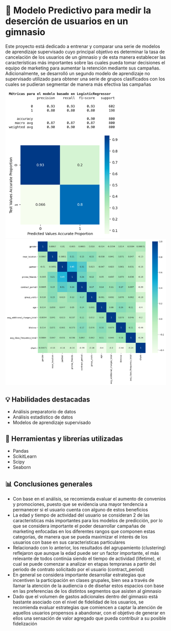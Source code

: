 # 🎯 Modelo Predictivo para medir la deserción de usuarios en un gimnasio
Este proyecto está dedicado a entrenar y comparar una serie de modelos de aprendizaje supervisado cuyo principal objetivo es determinar la tasa de cancelación de los usuarios de un gimnasio y de esta manera establecer las características más importantes sobre las cuales pueda tomar decisiones el equipo de marketing para aumentar la retención mediante sus campañas. Adicionalmente, se desarrolló un segundo modelo de aprendizaje no supervisado utilizado para obtener una serie de grupos clasificados con los cuales se pudieran segmentar de manera más efectiva las campañas

![Regressor](https://github.com/justonenicolas/Machine_Learning_Test/blob/main/LogisticRegressor.png)
![Characteristics](https://github.com/justonenicolas/Machine_Learning_Test/blob/main/ML%20Characteristics.png)

## 💡 Habilidades destacadas
* Análisis preparatorio de datos
* Análisis estadístico de datos
* Modelos de aprendizaje supervisado

## 🔧 Herramientas y librerías utilizadas
* Pandas
* ScikitLearn
* Scipy
* Seaborn

## 📊 Conclusiones generales
* Con base en el análisis, se recomienda evaluar el aumento de convenios y promociones, puesto que se evidencia una mayor tendencia a permanecer si el usuario cuenta con alguno de estos beneficios
* La edad y tiempo de actividad del usuario se consideran 2 de las caracteristicas más importantes para los modelos de predicción, por lo que se considera importante el poder desarrollar campañas de marketing enfocadas en los diferentes rangos que componen estas categorías, de manera que se pueda maximizar el interés de los usuarios con base en sus caracteristicas particulares
* Relacionado con lo anterior, los resultados del agrupamiento (clustering) reflejaron que aunque la edad puede ser un factor importante, el más relevante de todos continúa siendo el tiempo de actividad (lifetime), el cual se puede comenzar a analizar en etapas tempranas a partir del periodo de contrato solicitado por el usuario (contract_period)
* En general se considera importante desarrollar estrategias que incentiven la participación en clases grupales, bien sea a través de llamar la atención de la audiencia o de diseñar estos espacios con base en las preferencias de los distintos segmentos que asisten al gimnasio
* Dado que el volumen de gastos adicionales dentro del gimnasio está bastante asociado con el nivel de fidelidad de los usuarios, se recomienda evaluar estrategias que comiencen a captar la atención de aquellos usuarios propensos a abandonar, con el objetivo de generar en ellos una sensación de valor agregado que pueda contribuir a su posible fidelización
